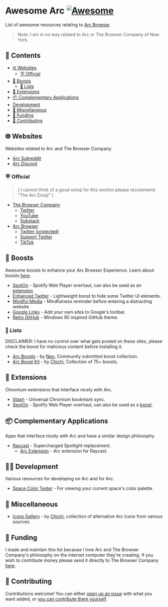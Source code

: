 <!--lint disable awesome-git-repo-age awesome-github awesome-toc double-link-->

# Awesome Arc [![Awesome](https://awesome.re/badge.svg)](https://awesome.re)

List of awesome resources relating to [Arc Browser](https://arc.net/).

> Note: I am in no way related to Arc or The Browser Company of New York.

## 📜 Contents

<!-- toc -->

- [🌐 Websites](#%F0%9F%8C%90-websites)
  - [🪧 Official](#%F0%9F%AA%A7-official)
- [🚀 Boosts](#%F0%9F%9A%80-boosts)
  - [📇 Lists](#%F0%9F%93%87-lists)
- [🧩 Extensions](#%F0%9F%A7%A9-extensions)
- [📦 Complementary Applications](#%F0%9F%93%A6-complementary-applications)
- [Development](#development)
- [🌱 Miscellaneous](#%F0%9F%8C%B1-miscellaneous)
- [💸 Funding](#%F0%9F%92%B8-funding)
- [📝 Contributing](#%F0%9F%93%9D-contributing)

<!-- tocstop -->

## 🌐 Websites

Websites related to Arc and The Browser Company.

- [Arc Subreddit](https://www.reddit.com/r/ArcBrowser/)
- [Arc Discord](https://discord.com/invite/arcinternet)

### 🪧 Official

> ( I cannot think of a good emoji for this section please recommend "The Arc Emoji" )

- [The Browser Company](https://thebrowser.company/)
  - [Twitter](https://twitter.com/browsercompany)
  - [YouTube](https://www.youtube.com/@TheBrowserCompany)
  - [Substack](https://browsercompany.substack.com/)
- [Arc Browser](https://arc.net/)
  - [Twitter (protected)](https://twitter.com/ArcInternet)
  - [Support Twitter](https://twitter.com/ArcMembership)
  - [TikTok](https://www.tiktok.com/@arc_journal)

## 🚀 Boosts

Awesome boosts to enhance your Arc Browser Experience. Learn about boosts [here](https://resources.arc.net/en/articles/6808613-boosts-customize-any-website).

- [SpotOn](https://github.com/SenpaiHunters/SpotOn) - Spotify Web Player overhaul, can also be used as an [extension](#🧩-extensions).
- [Enhanced Twitter](https://github.com/Xilantra/enhanced-twitter) - Lightweight boost to hide some Twitter UI elements.
- [Mindful Media](https://github.com/qu8n/arc-boost-mindful-media) - Mindfulness reminder before entering a distracting website.
- [Google Links](https://arc.net/e/2CADECD1-9839-4057-9EA9-A9988ABC4B92) - Add your own sites to Google's toolbar.
- [Retro GitHub](https://arcboosts.com/boosts/25/retro-github) - Windows 95 inspired GitHub theme.

### 📇 Lists

DISCLAIMER: I have no control over what gets posted on these sites, please check the boost for malicious content before installing it.

- [Arc Boosts](https://arcboosts.com/boosts) - by [Neo](https://twitter.com/neoighodaro), Community submitted boost collection.
- [Arc Boost Kit](https://madebychichi.gumroad.com/l/boostkit) - by [Chichi](https://twitter.com/madebychichi), Collection of 75+ boosts.

## 🧩 Extensions

Chromium extensions that interface nicely with Arc.

- [Stash](https://chrome.google.com/webstore/detail/stash/hkbmapdgnjblkefjfoanalgdmfcjmejo) - Universal Chromium bookmark sync.
- [SpotOn](https://github.com/SenpaiHunters/SpotOn) - Spotify Web Player overhaul, can also be used as a [boost](#🚀-boosts).

## 📦 Complementary Applications

Apps that interface nicely with Arc and have a similar design philosophy.

- [Raycast](https://www.raycast.com/) - Supercharged Spotlight replacement.
  - [Arc Extension](https://www.raycast.com/the-browser-company/arc) - Arc extension for Raycast.

## 🧑‍💻 Development

Various resources for developing on Arc and for Arc.

- [Space Color Tester](https://arc.net/colors.html) - For viewing your current space's color palette.

## 🌱 Miscellaneous

- [Icons Gallery](https://lechichi.notion.site/Arc-Icon-Gallery-198384b780104dbf98b990a5fb9eec26) - by [Chichi](https://twitter.com/madebychichi), collection of alternative Arc icons from various sources.

## 💸 Funding

I made and maintain this list because I love Arc and The Browser Company's philosophy on the internet computer they're creating. If you wish to contribute money please send it directly to The Browser Company [here](https://browsercompany.substack.com/subscribe).

## 📝 Contributing

Contributions welcome! You can either [open up an issue](https://docs.github.com/en/issues/tracking-your-work-with-issues/creating-an-issue) with what you want added, or [you can contribute them yourself](contributing.md).
